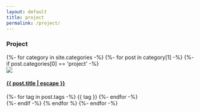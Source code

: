 ```yaml
---
layout: default
title: project
permalink: /project/
---
```


<h3>Project</h3>
<div class="row justify-between" >
{%- for category in site.categories -%}
	{%- for post in category[1] -%}
	{%- if post.categories[0] == 'project' -%}
	<div class="card category-card">
		<a href="{{ post.url | relative_url }}">
			<img src="/assets/img/head-img/{{ post.headerImg }}" class="card-img-top"/>
		</a>
		<a class="card-body" href="{{ post.url | relative_url }}"><h4 class="category-text">{{ post.title | escape }}</h4></a>
		<div class="tag-group">
			{%- for tag in post.tags -%}
			<span class="tag badge badge-pill badge-primary">{{ tag }}</span>
			{%- endfor -%}
		</div>
	</div>
	{%- endif -%}
	{% endfor %}
{%- endfor -%}
</div>